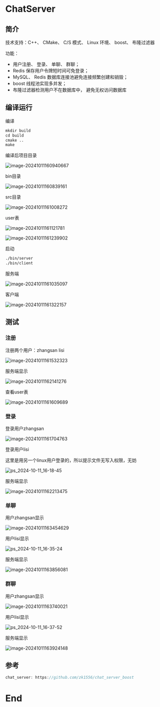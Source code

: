 # ChatServer

## 简介

技术支持：C++、 CMake、 C/S 模式、 Linux 环境、 boost、 布隆过滤器

功能： 

- 用户注册、 登录、 单聊、 群聊； 
- Redis 保存用户令牌短时间可免登录； 
- MySQL、 Redis 数据库连接池避免连接频繁创建和销毁； 
- boost 线程池实现多并发； 
- 布隆过滤器检测用户不在数据库中， 避免无权访问数据库  

## 编译运行

编译

```txt
mkdir build
cd build
cmake ..
make
```

编译后项目目录

![image-20241011160940667](./ChatServer.assets/image-20241011160940667.png)

bin目录

![image-20241011160839161](./ChatServer.assets/image-20241011160839161.png)

src目录

![image-20241011161008272](./ChatServer.assets/image-20241011161008272.png)

user表

![image-20241011161121781](./ChatServer.assets/image-20241011161121781.png)

![image-20241011161239902](./ChatServer.assets/image-20241011161239902.png)

启动

```txt
./bin/server
./bin/client
```

服务端

![image-20241011161035097](./ChatServer.assets/image-20241011161035097.png)

客户端

![image-20241011161322157](./ChatServer.assets/image-20241011161322157.png)

## 测试

### 注册

注册两个用户：zhangsan lisi

![image-20241011161532323](./ChatServer.assets/image-20241011161532323.png)

服务端显示

![image-20241011162141276](./ChatServer.assets/image-20241011162141276.png)

查看user表

![image-20241011161609689](./ChatServer.assets/image-20241011161609689.png)

### 登录

登录用户zhangsan

![image-20241011161704763](./ChatServer.assets/image-20241011161704763.png)

登录用户lisi

这里是用另一个linux用户登录的，所以提示文件无写入权限，无妨

![ps_2024-10-11_16-18-45](./ChatServer.assets/ps_2024-10-11_16-18-45.png)

服务端显示

![image-20241011162213475](./ChatServer.assets/image-20241011162213475.png)

### 单聊

用户zhangsan显示

![image-20241011163454629](./ChatServer.assets/image-20241011163454629.png)

用户lisi显示

![ps_2024-10-11_16-35-24](./ChatServer.assets/ps_2024-10-11_16-35-24.png)

服务端显示

![image-20241011163856081](./ChatServer.assets/image-20241011163856081.png)

### 群聊

用户zhangsan显示

![image-20241011163740021](./ChatServer.assets/image-20241011163740021.png)

用户lisi显示

![ps_2024-10-11_16-37-52](./ChatServer.assets/ps_2024-10-11_16-37-52.png)

服务端显示

![image-20241011163924148](./ChatServer.assets/image-20241011163924148.png)

## 参考

```c++
chat_server: https://github.com/zk1556/chat_server_boost
```

# End
